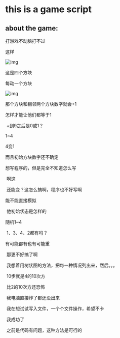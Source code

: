 # this is a game script

## about the game:


打游戏不动脑打不过


这样


![img](https://pic.liesio.com/2021/07/27/ddf4a0536fb0a.png)


这是四个方块


每动一个方块


![img](https://pic.liesio.com/2021/07/27/4fb1a55ec9f16.png)


那个方块和相邻两个方块数字就会+1


怎样才能让他们都等于1


​																	+到9之后是0或1？


1~4


4变1


而且初始方块数字还不确定


想写程序的，但是完全不知道怎么写


​																	啊这


​																	还能变？这怎么搞啊，程序也不好写啊


能不能直接模拟


​																	他初始状态是怎样的


随机1~4


​																	1、3、4、2都有吗？


有可能都有也有可能重


​																		那更不好搞了啊


​																		我想着用树状图的方法，把每一种情况列出来，然后。。。


​																		10步就是4的10次方


​																		比2的10次方还恐怖


​																			我电脑直接炸了都还没出来


​																			我在想试试写入文件，一个个文件操作，希望不卡





​																			我成功了


​																		之前是代码有问题，这种方法是可行的

